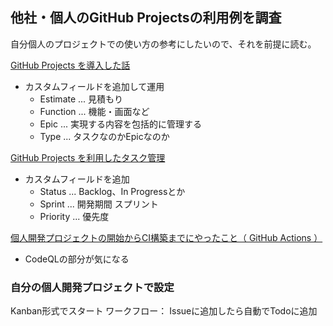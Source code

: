 ## 他社・個人のGitHub Projectsの利用例を調査
自分個人のプロジェクトでの使い方の参考にしたいので、それを前提に読む。

[GitHub Projects を導入した話](https://kakehashi-dev.hatenablog.com/entry/2023/02/28/090000)
- カスタムフィールドを追加して運用
	- Estimate ... 見積もり
	- Function ... 機能・画面など
	- Epic ... 実現する内容を包括的に管理する
	- Type ... タスクなのかEpicなのか

[GitHub Projects を利用したタスク管理](https://user-first.ikyu.co.jp/entry/2023/11/09/175121)
- カスタムフィールドを追加
	- Status ... Backlog、In Progressとか
	- Sprint ... 開発期間 スプリント
	- Priority ... 優先度

[個人開発プロジェクトの開始からCI構築までにやったこと（ GitHub Actions ）](https://peno022.hatenablog.com/entry/ci-settings-for-personal-project)
- CodeQLの部分が気になる

### 自分の個人開発プロジェクトで設定
Kanban形式でスタート
ワークフロー：
	Issueに追加したら自動でTodoに追加
	